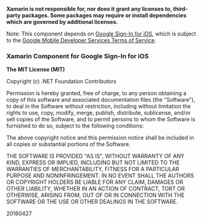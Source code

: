 **Xamarin is not responsible for, nor does it grant any licenses to, third-party packages. Some packages may require or install dependencies which are governed by additional licenses.**

Note: This component depends on [Google Sign-In for iOS](https://developers.google.com/identity/sign-in/ios/), which is subject to the [Google Mobile Developer Services Terms of Service](https://developers.google.com/mobile/terms).

### Xamarin Component for Google Sign-In for iOS

**The MIT License (MIT)**

Copyright (c) .NET Foundation Contributors

Permission is hereby granted, free of charge, to any person obtaining a copy of this software and associated documentation files (the "Software"), to deal in the Software without restriction, including without limitation the rights to use, copy, modify, merge, publish, distribute, sublicense, and/or sell copies of the Software, and to permit persons to whom the Software is furnished to do so, subject to the following conditions:

The above copyright notice and this permission notice shall be included in all copies or substantial portions of the Software.

THE SOFTWARE IS PROVIDED "AS IS", WITHOUT WARRANTY OF ANY KIND, EXPRESS OR IMPLIED, INCLUDING BUT NOT LIMITED TO THE WARRANTIES OF MERCHANTABILITY, FITNESS FOR A PARTICULAR PURPOSE AND NONINFRINGEMENT. IN NO EVENT SHALL THE AUTHORS OR COPYRIGHT HOLDERS BE LIABLE FOR ANY CLAIM, DAMAGES OR OTHER LIABILITY, WHETHER IN AN ACTION OF CONTRACT, TORT OR OTHERWISE, ARISING FROM, OUT OF OR IN CONNECTION WITH THE SOFTWARE OR THE USE OR OTHER DEALINGS IN THE SOFTWARE.

20160427